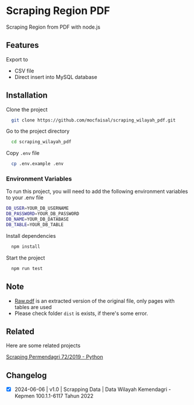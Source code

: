 
# Scraping Region PDF

Scraping Region from PDF with node.js

## Features

Export to

- CSV file
- Direct insert into MySQL database

## Installation

Clone the project

```bash
  git clone https://github.com/mocfaisal/scraping_wilayah_pdf.git
```

Go to the project directory

```bash
  cd scraping_wilayah_pdf
```

Copy `.env` file

```bash
  cp .env.example .env
```

### Environment Variables

To run this project, you will need to add the following environment variables to your .env file

```bash
DB_USER=YOUR_DB_USERNAME
DB_PASSWORD=YOUR_DB_PASSWORD
DB_NAME=YOUR_DB_DATABASE
DB_TABLE=YOUR_DB_TABLE
```

Install dependencies

```bash
  npm install
```

Start the project

```bash
  npm run test
```

## Note

- [Raw.pdf](/src/raw.pdf) is an extracted version of the original file, only pages with tables are used
- Please check folder `dist` is exists, if there's some error.

## Related

Here are some related projects

[Scraping Permendagri 72/2019 - Python](https://github.com/kodewilayah/permendagri-72-2019)

## Changelog

- [x] 2024-06-06 | v1.0 | Scrapping Data | Data Wilayah Kemendagri - Kepmen 100.1.1-6117 Tahun 2022
